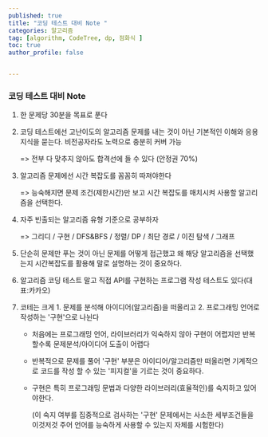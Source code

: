 ```yaml
---
published: true
title: "코딩 테스트 대비 Note "
categories: 알고리즘 
tag: [algorithm, CodeTree, dp, 점화식 ] 
toc: true
author_profile: false 


---
```




### 코딩 테스트 대비 Note 

1. 한 문제당 30분을 목표로 푼다 

2. 코딩 테스트에선 고난이도의 알고리즘 문제를 내는 것이 아닌 기본적인 이해와 응용 지식을 묻는다. 비전공자라도 노력으로 충분히 커버 가능 

   => 전부 다 맞추지 않아도 합격선에 들 수 있다 (안정권 70%)

3. 알고리즘 문제에선 시간 복잡도를 꼼꼼히 따져야한다

   => 능숙해지면 문제 조건(제한시간)만 보고 시간 복잡도를 매치시켜 사용할 알고리즘을 선택한다. 

4. 자주 빈출되는 알고리즘 유형 기준으로 공부하자 

   => 그리디 / 구현 / DFS&BFS / 정렬/ DP / 최단 경로 / 이진 탐색 / 그래프 

5. 단순히 문제만 푸는 것이 아닌 문제를 어떻게 접근했고 왜 해당 알고리즘을 선택했는지 시간복잡도를 활용해 말로 설명하는 것이 중요하다. 

6. 알고리즘 코딩 테스트 말고 직접 API를 구현하는 프로그램 작성 테스트도 있다(대표:카카오)

7. 코테는 크게 1. 문제를 분석해 아이디어(알고리즘)을 떠올리고 2. 프로그래밍 언어로 작성하는 '구현'으로 나뉜다

   * 처음에는 프로그래밍 언어, 라이브러리가 익숙하지 않아 구현이 어렵지만 반복할수록 문제분석/아이디어 도출이 어렵다 
   
   * 반복적으로 문제를 풀어 '구현' 부분은 아이디어/알고리즘만 떠올리면 기계적으로 코드를 작성 할 수 있는 '피지컬'을 기르는 것이 중요하다. 
   
   * 구현은 특히 프로그래밍 문법과 다양한 라이브러리(효율적인)를 숙지하고 있어야한다.
   
     (이 숙지 여부를 집중적으로 검사하는 '구현' 문제에서는 사소한 세부조건들을 이것저것 주어 언어를 능숙하게 사용할 수 있는지 자체를 시험한다) 